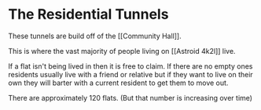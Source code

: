 # The Residential Tunnels

These tunnels are build off of the [[Community Hall]].

This is where the vast majority of people living on [[Astroid 4k2l]] live.

If a flat isn't being lived in then it is free to claim. If there are no empty ones residents usually live with a friend or relative but if they want to live on their own they will barter with a current resident to get them to move out.

There are approximately 120 flats. (But that number is increasing over time)
